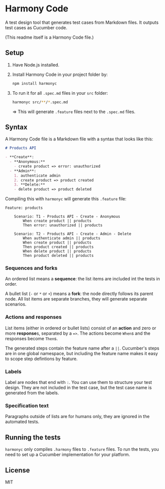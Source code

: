 # Harmony Code

A test design tool that generates test cases from Markdown files. It outputs test cases as Cucumber code.

(This readme itself is a Harmony Code file.)

## Setup

1. Have Node.js installed.
2. Install Harmony Code in your project folder by:

   ```bash
   npm install harmonyc
   ```

3. To run it for all `.spec.md` files in your `src` folder:

   ```bash
   harmonyc src/**/*.spec.md
   ```

   ⇒ This will generate `.feature` files next to the `.spec.md` files.

## Syntax

A Harmony Code file is a Markdown file with a syntax that looks like this:

```markdown
# Products API

- **Create**:
  - **Anonymous:**
    - create product => error: unauthorized
  - **Admin**:
    1. authenticate admin
    2. create product => product created
    3. **Delete:**
    - delete product => product deleted
```

Compiling this with `harmonyc` will generate this `.feature` file:

```gherkin
Feature: products

    Scenario: T1 - Products API - Create - Anonymous
        When create product || products
        Then error: unauthorized || products

    Scenario: T2 - Products API - Create - Admin - Delete
        When authenticate admin || products
        When create product || products
        Then product created || products
        When delete product || products
        Then product deleted || products
```

### Sequences and forks

An ordered list means a **sequence**: the list items are included int the tests in order.

A bullet list (`-` or `*` or `+`) means a **fork**: the node directly follows its parent node. All list items are separate branches, they will generate separate scenarios.

### Actions and responses

List items (either in ordered or bullet lists) consist of an **action** and zero or more **response**s, separated by a `=>`. The actions become `When`s and the responses become `Then`s.

The generated steps contain the feature name after a `||`. Cucumber's steps are in one global namespace, but including the feature name makes it easy to scope step defintions by feature.

### Labels

Label are nodes that end with `:`. You can use them to structure your test design.
They are not included in the test case, but the test case name is generated from the labels.

### Specification text

Paragraphs outside of lists are for humans only, they are ignored in the automated tests.

## Running the tests

`harmonyc` only compiles `.harmony` files to `.feature` files. To run the tests, you need to set up a Cucumber implementation for your platform.

## License

MIT
